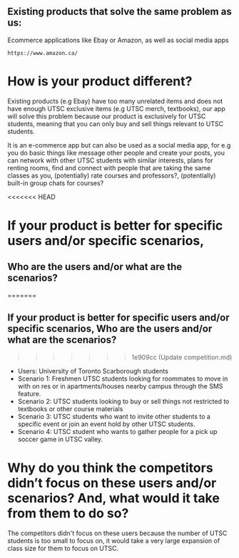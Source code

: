 ## Existing products that solve the same problem as us:
   Ecommerce applications like Ebay or Amazon, as well as social media apps
    
    https://www.amazon.ca/

# How is your product different?

Existing products (e.g Ebay) have too many unrelated items and does not have enough UTSC exclusive items (e.g UTSC merch, textbooks), our app will solve this problem because our product is exclusively for UTSC students, meaning that you can only buy and sell things relevant to UTSC students.

It is an e-commerce app but can also be used as a social media app, for e.g you do basic things like message other people and create your posts, you can network with other UTSC students with similar interests, plans for renting rooms, find and connect with people that are taking the same classes as you, (potentially) rate courses and professors?, (potentially) built-in group chats for courses?


<<<<<<< HEAD
# If your product is better for specific users and/or specific scenarios, 
## Who are the users and/or what are the scenarios? 
=======
## If your product is better for specific users and/or specific scenarios, Who are the users and/or what are the scenarios? 
>>>>>>> 1e909cc (Update competition.md)
   - Users: University of Toronto Scarborough students
   - Scenario 1: Freshmen UTSC students looking for roommates to move in with on res or in apartments/houses nearby campus through the SMS feature.
   - Scenario 2: UTSC students looking to buy or sell things not restricted to textbooks or other course materials
   - Scenario 3: UTSC students who want to invite other students to a specific event or join an event hold by other UTSC students.
   - Scenario 4: UTSC student who wants to gather people for a pick up soccer game in UTSC valley.

# Why do you think the competitors didn’t focus on these users and/or scenarios? And, what would it take from them to do so?
The competitors didn't focus on these users because the number of UTSC students is too small to focus on, it would take a very large expansion of class size for them to focus on UTSC.

